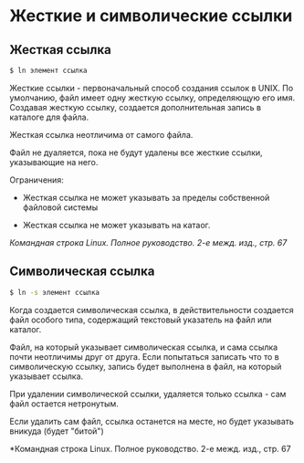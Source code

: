 # Жесткие и символические ссылки
## Жесткая ссылка

```bash
$ ln элемент ссылка
```

Жесткие ссылки - первоначальный способ создания ссылок в UNIX. По умолчанию, файл имеет одну жесткую ссылку, определяющую его имя. Создавая жесткую ссылку, создается дополнительная запись в каталоге для файла.

Жесткая ссылка неотличима от самого файла.

Файл не дуаляется, пока не будут удалены все жесткие ссылки, указывающие на него.

Ограничения:

- Жесткая ссылка не может указывать за пределы собственной файловой системы

- Жесткая ссылка не может указывать на катаог.


*Командная строка Linux. Полное руководство. 2-е межд. изд., стр. 67*

## Символическая ссылка

```bash
$ ln -s элемент ссылка
```

Когда создается символическая ссылка, в действительности создается файл особого типа, содержащий текстовый указатель на файл или каталог.

Файл, на который указывает символическая ссылка, и сама ссылка почти неотличимы друг от друга. Если попытаться записать что то в символическую ссылку, запись будет выполнена в файл, на который указывает ссылка.

При удалении символической ссылки, удаляется только ссылка - сам файл остается нетронутым.

Если удалить сам файл, ссылка останется на месте, но будет указывать вникуда (будет "битой")

*Командная строка Linux. Полное руководство. 2-е межд. изд., стр. 67
